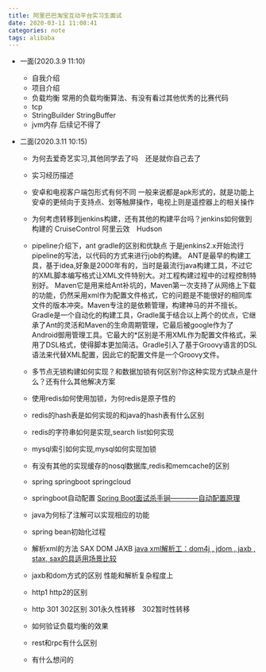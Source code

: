 ```yaml
---
title: 阿里巴巴淘宝互动平台实习生面试
date: 2020-03-11 11:08:41
categories: note
tags: alibaba
---
```

- 一面(2020.3.9 11:10)
    - 自我介绍
    - 项目介绍
    - 负载均衡 常用的负载均衡算法、有没有看过其他优秀的比赛代码
    - tcp
    <!--more-->
    - StringBuilder StringBuffer
    - jvm内存
    后续记不得了
    
- 二面(2020.3.11 10:15)
    - 为何去爱奇艺实习,其他同学去了吗　还是就你自己去了
    - 实习经历描述
    - 安卓和电视客户端包形式有何不同
        一般来说都是apk形式的，就是功能上　安卓的更倾向于支持点、划等触屏操作，电视上则是遥控器上的相关操作
    - 为何考虑转移到jenkins构建，还有其他的构建平台吗？jenkins如何做到构建的
            CruiseControl 阿里云效　Hudson
    - pipeline介绍下，ant gradle的区别和优缺点
        于是jenkins2.x开始流行pipeline的写法，以代码的方式来进行job的构建。
        ANT是最早的构建工具，基于idea,好象是2000年有的，当时是最流行java构建工具，不过它的XML脚本编写格式让XML文件特别大。对工程构建过程中的过程控制特别好。
        Maven它是用来给Ant补坑的，Maven第一次支持了从网络上下载的功能，仍然采用xml作为配置文件格式，它的问题是不能很好的相同库文件的版本冲突。Maven专注的是依赖管理，构建神马的并不擅长。
        Gradle是一个自动化的构建工具，Gradle属于结合以上两个的优点，它继承了Ant的灵活和Maven的生命周期管理，它最后被google作为了Android御用管理工具。它最大的*区别是不用XML作为配置文件格式，采用了DSL格式，使得脚本更加简洁。Gradle引入了基于Groovy语言的DSL语法来代替XML配置，因此它的配置文件是一个Groovy文件。
    - 多节点无锁构建如何实现？和数据加锁有何区别?你这种实现方式缺点是什么？还有什么其他解决方案
    - 使用redis如何使用加锁，为何redis是原子性的
    - redis的hash表是如何实现的和java的hash表有什么区别
    - redis的字符串如何是实现,search list如何实现
    - mysql索引如何实现,mysql如何实现加锁
    - 有没有其他的实现缓存的nosql数据库,redis和memcache的区别
    - spring springboot springcloud
    - springboot自动配置
        [Spring Boot面试杀手锏————自动配置原理](https://blog.csdn.net/u014745069/article/details/83820511)
    - java为何标了注解可以实现相应的功能
    - spring bean初始化过程
    - 解析xml的方法 
        SAX DOM JAXB
        [java xml解析工：dom4j , jdom , jaxb , stax, sax的具适用场景比较](https://blog.csdn.net/miniyuyu/article/details/80259952)
    - jaxb和dom方式的区别
        性能和解析复杂程度上
    - http1 http2的区别
        
    - http 301 302区别
        301永久性转移　302暂时性转移
    - 如何验证负载均衡的效果
    - rest和rpc有什么区别
    - 有什么想问的